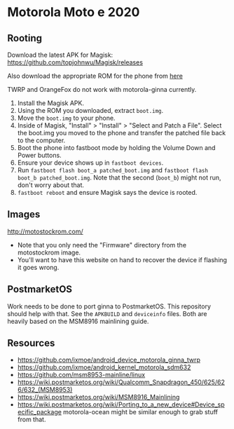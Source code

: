 # Motorola Moto e 2020

## Rooting
Download the latest APK for Magisk: https://github.com/topjohnwu/Magisk/releases

Also download the appropriate ROM for the phone from [here](#images)

TWRP and OrangeFox do not work with motorola-ginna currently.

1. Install the Magisk APK.
2. Using the ROM you downloaded, extract `boot.img`.
3. Move the `boot.img` to your phone.
4. Inside of Magisk, "Install" > "Install" > "Select and Patch a File". Select the boot.img you moved to the phone and transfer the patched file back to the computer.
5. Boot the phone into fastboot mode by holding the Volume Down and Power buttons. 
6. Ensure your device shows up in `fastboot devices`. 
7. Run `fastboot flash boot_a patched_boot.img` and `fastboot flash boot_b patched_boot.img`. Note that the second (`boot_b`) might not run, don't worry about that.
8. `fastboot reboot` and ensure Magisk says the device is rooted.

## Images
http://motostockrom.com/

- Note that you only need the "Firmware" directory from the motostockrom image.
- You'll want to have this website on hand to recover the device if flashing it goes wrong.

## PostmarketOS
Work needs to be done to port ginna to PostmarketOS. This repository should help with that. See the `APKBUILD` and `deviceinfo` files. Both are heavily based on the MSM8916 mainlining guide.

## Resources
- https://github.com/ixmoe/android_device_motorola_ginna_twrp
- https://github.com/ixmoe/android_kernel_motorola_sdm632
- https://github.com/msm8953-mainline/linux
- https://wiki.postmarketos.org/wiki/Qualcomm_Snapdragon_450/625/626/632_(MSM8953)
- https://wiki.postmarketos.org/wiki/MSM8916_Mainlining
- https://wiki.postmarketos.org/wiki/Porting_to_a_new_device#Device_specific_package
motorola-ocean might be similar enough to grab stuff from that.
